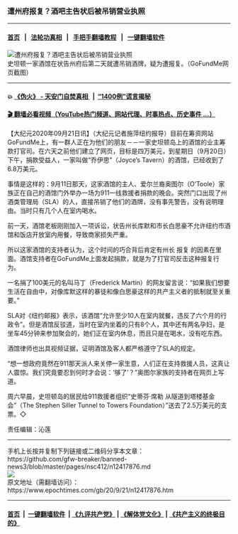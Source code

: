 ### 遭州府报复？酒吧主告状后被吊销营业执照
------------------------

#### [首页](https://github.com/gfw-breaker/banned-news3/blob/master/README.md) &nbsp;&nbsp;|&nbsp;&nbsp; [法轮功真相](https://github.com/begood0513/basic/blob/master/README.md)  &nbsp;&nbsp;|&nbsp;&nbsp; [手把手翻墙教程](https://github.com/gfw-breaker/guides/wiki)  &nbsp;&nbsp;|&nbsp;&nbsp; [一键翻墙软件](https://github.com/gfw-breaker/nogfw/blob/master/README.md)  



<div><img alt="遭州府报复？酒吧主告状后被吊销营业执照" class="attachment-djy_600_400 size-djy_600_400 wp-post-image" src="https://i.epochtimes.com/assets/uploads/2020/09/7a77fa44e0d99d38083d8ac027a79017-600x400.png"/>
<div class="caption">
 史坦顿一家酒馆在状告州府后第二天就遭吊销酒牌，疑为遭报复。（GoFundMe网页截图）
</div></div><hr/>

#### 💥 [《伪火》 - 天安门自焚真相 ](http://158.247.195.190:10000/videos/blog/weihuo.html)&nbsp; |&nbsp; [“1400例”谎言揭秘  ](http://158.247.195.190:10000/videos/blog/jiexi1400.html)

#### [ 🎬  翻墙必看视频（YouTube热门频道、网站代理、时事热点、历史事件 ...）](https://github.com/gfw-breaker/links/blob/master/banned.md)

<div><p>
 【大纪元2020年09月21日讯】（大纪元记者施萍纽约报导）目前在筹资网站GoFundMe上，有一群人正在为他们的朋友－－一家史坦顿岛上的酒馆的业主筹款打官司。在六天之前他们建立了网页，目标是四万美元，到星期日（9月20日）下午，捐款受益人，一家叫做“乔伊思”（Joyce’s Tavern）的酒馆，已经收到了6.8万美元。
</p>
<p>
 事情是这样的：9月11日那天，这家酒馆的主人、爱尔兰裔奥图尔（O’Toole）家族正在自己的酒馆门外举办一场为911一线救援者捐款的晚会。突然门口出现了州酒类管理局（SLA）的人，直接吊销了他们的酒牌，没有事先警告，没有说明理由。当时只有几个人在室内喝水。
</p>
<p>
 前一天，酒馆老板刚刚加入一项诉讼，状告州长库默和市长白思豪不允许纽约市酒馆和饭店开放室内用餐，导致商家损失严重。
</p>
<p>
 所以这家酒馆的支持者认为，这个时间的巧合背后肯定有州长
 <ok href="https://www.epochtimes.com/gb/tag/%E6%8A%A5%E5%A4%8D.html">
  报复
 </ok>
 的因素在里面。酒馆支持者在GoFundMe上面发起捐款，就是为了打官司反击这种报复行为。
</p>
<p>
 一名捐了100美元的名叫马丁（Frederick Martin）的网友留言说：“如果我们想要生活在自由中，对像库默这样的暴徒和像白思豪这样的共产主义者的抵制就至关重要。”
</p>
<p>
 SLA对《纽约邮报》表示，该酒馆“允许至少10人在室内就餐，违反了六个月的行政令”。但是酒馆反驳道，当时在室内坐着的只有8个人，其中还有两名孕妇，是坐车45分钟来参加聚会的，她们正在室内休息，而且只是在喝水，没有吃东西。
</p>
<p>
 酒馆律师也出具视频证据，证明酒馆及客人都严格遵守了SLA的规定。
</p>
<p>
 “想一想政府竟然在911那天派人来关停一家生意，人们正在支持救援人员，这真让人震惊。我们究竟要忍到何时才会说：‘够了’？”奥图尔家族的支持者在网页上写道。
</p>
<p>
 周六早晨，史坦顿岛的居民给911救援者组织“史蒂芬·席勒 从隧道到塔楼基金会”（The Stephen Siller Tunnel to Towers Foundation）”送去了2.5万美元的支票。◇
</p>
<p>
 责任编辑：沁莲
</p>
</div>
<hr/>
手机上长按并复制下列链接或二维码分享本文章：<br/>
https://github.com/gfw-breaker/banned-news3/blob/master/pages/nsc412/n12417876.md <br/>
<a href='https://github.com/gfw-breaker/banned-news3/blob/master/pages/nsc412/n12417876.md'><img src='https://github.com/gfw-breaker/banned-news3/blob/master/pages/nsc412/n12417876.md.png'/></a> <br/>
原文地址（需翻墙访问）：https://www.epochtimes.com/gb/20/9/21/n12417876.htm


------------------------
#### [首页](https://github.com/gfw-breaker/banned-news3/blob/master/README.md) &nbsp;|&nbsp; [一键翻墙软件](https://github.com/gfw-breaker/nogfw/blob/master/README.md) &nbsp;| [《九评共产党》](https://github.com/gfw-breaker/9ping.md/blob/master/README.md#九评之一评共产党是什么) | [《解体党文化》](https://github.com/gfw-breaker/jtdwh.md/blob/master/README.md) | [《共产主义的终极目的》](https://github.com/gfw-breaker/gczydzjmd.md/blob/master/README.md)


<img src='http://gfw-breaker.win/banned-news3/pages/nsc412/n12417876.md' width='0px' height='0px'/>